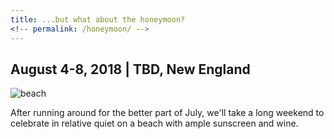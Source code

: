 ```yaml
---
title: ...but what about the honeymoon?
<!-- permalink: /honeymoon/ -->
---
```


## August 4-8, 2018 | TBD, New England
<!-- Nantucket, Martha's Vineyard, Newport, Cape Cod -->

![beach](/images/beach.jpg)

After running around for the better part of July, we'll take a long weekend to celebrate in relative quiet on a beach with ample sunscreen and wine.